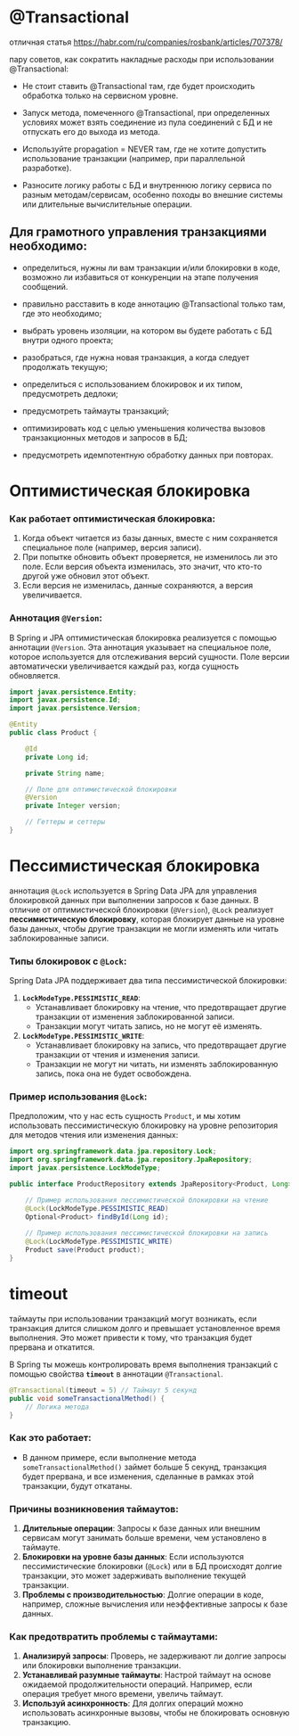 

# @Transactional
отличная статья
https://habr.com/ru/companies/rosbank/articles/707378/

пару советов, как сократить накладные расходы при использовании @Transactional:

- Не стоит ставить @Transactional там, где будет происходить обработка только на сервисном уровне.
    
- Запуск метода, помеченного @Transactional, при определенных условиях может взять соединение из пула соединений с БД и не отпускать его до выхода из метода.
    
- Используйте propagation = NEVER там, где не хотите допустить использование транзакции (например, при параллельной разработке).
    
- Разносите логику работы с БД и внутреннюю логику сервиса по разным методам/сервисам, особенно походы во внешние системы или длительные вычислительные операции.


## Для грамотного управления транзакциями необходимо:​​

- определиться, нужны ли вам транзакции и/или блокировки в коде, возможно ли избавиться от конкуренции на этапе получения сообщений.
    
- правильно расставить в коде аннотацию @Transactional только там, где это необходимо;
    
- выбрать уровень изоляции, на котором вы будете работать с БД внутри одного проекта;
    
- разобраться, где нужна новая транзакция, а когда следует продолжать текущую;
    
- определиться с использованием блокировок и их типом, предусмотреть дедлоки;
    
- предусмотреть таймауты транзакций;
    
- оптимизировать код с целью уменьшения количества вызовов транзакционных методов и запросов в БД;
    
- предусмотреть идемпотентную обработку данных при повторах.

# Оптимистическая блокировка

### Как работает оптимистическая блокировка:

1. Когда объект читается из базы данных, вместе с ним сохраняется специальное поле (например, версия записи).
2. При попытке обновить объект проверяется, не изменилось ли это поле. Если версия объекта изменилась, это значит, что кто-то другой уже обновил этот объект.
3. Если версия не изменилась, данные сохраняются, а версия увеличивается.

### Аннотация `@Version`:

В Spring и JPA оптимистическая блокировка реализуется с помощью аннотации `@Version`. Эта аннотация указывает на специальное поле, которое используется для отслеживания версий сущности. Поле версии автоматически увеличивается каждый раз, когда сущность обновляется.

```java
import javax.persistence.Entity;
import javax.persistence.Id;
import javax.persistence.Version;

@Entity
public class Product {

    @Id
    private Long id;

    private String name;

    // Поле для оптимистической блокировки
    @Version
    private Integer version;

    // Геттеры и сеттеры
}

```

# Пессимистическая блокировка

аннотация `@Lock` используется в Spring Data JPA для управления блокировкой данных при выполнении запросов к базе данных. В отличие от оптимистической блокировки (`@Version`), `@Lock` реализует **пессимистическую блокировку**, которая блокирует данные на уровне базы данных, чтобы другие транзакции не могли изменять или читать заблокированные записи.

### Типы блокировок с `@Lock`:

Spring Data JPA поддерживает два типа пессимистической блокировки:

1. **`LockModeType.PESSIMISTIC_READ`**:
    - Устанавливает блокировку на чтение, что предотвращает другие транзакции от изменения заблокированной записи.
    - Транзакции могут читать запись, но не могут её изменять.
2. **`LockModeType.PESSIMISTIC_WRITE`**:
    - Устанавливает блокировку на запись, что предотвращает другие транзакции от чтения и изменения записи.
    - Транзакции не могут ни читать, ни изменять заблокированную запись, пока она не будет освобождена.
### Пример использования `@Lock`:

Предположим, что у нас есть сущность `Product`, и мы хотим использовать пессимистическую блокировку на уровне репозитория для методов чтения или изменения данных:

```java
import org.springframework.data.jpa.repository.Lock;
import org.springframework.data.jpa.repository.JpaRepository;
import javax.persistence.LockModeType;

public interface ProductRepository extends JpaRepository<Product, Long> {

    // Пример использования пессимистической блокировки на чтение
    @Lock(LockModeType.PESSIMISTIC_READ)
    Optional<Product> findById(Long id);
    
    // Пример использования пессимистической блокировки на запись
    @Lock(LockModeType.PESSIMISTIC_WRITE)
    Product save(Product product);
}
```

# timeout 
таймауты при использовании транзакций могут возникать, если транзакция длится слишком долго и превышает установленное время выполнения. Это может привести к тому, что транзакция будет прервана и откатится.

В Spring ты можешь контролировать время выполнения транзакций с помощью свойства **`timeout`** в аннотации `@Transactional`.
```java
@Transactional(timeout = 5) // Таймаут 5 секунд
public void someTransactionalMethod() {
    // Логика метода
}

```

### Как это работает:

- В данном примере, если выполнение метода `someTransactionalMethod()` займет больше 5 секунд, транзакция будет прервана, и все изменения, сделанные в рамках этой транзакции, будут откатаны.

### Причины возникновения таймаутов:

1. **Длительные операции**: Запросы к базе данных или внешним сервисам могут занимать больше времени, чем установлено в таймауте.
2. **Блокировки на уровне базы данных**: Если используются пессимистические блокировки (`@Lock`) или в БД происходят долгие транзакции, это может задерживать выполнение текущей транзакции.
3. **Проблемы с производительностью**: Долгие операции в коде, например, сложные вычисления или неэффективные запросы к базе данных.

### Как предотвратить проблемы с таймаутами:

1. **Анализируй запросы**: Проверь, не задерживают ли долгие запросы или блокировки выполнение транзакции.
2. **Устанавливай разумные таймауты**: Настрой таймаут на основе ожидаемой продолжительности операций. Например, если операция требует много времени, увеличь таймаут.
3. **Используй асинхронность**: Для долгих операций можно использовать асинхронные вызовы, чтобы не блокировать основную транзакцию.